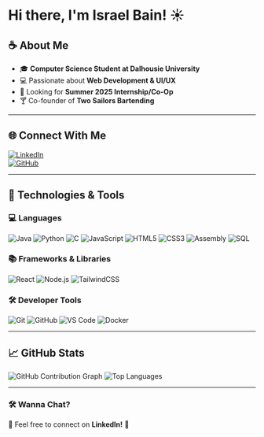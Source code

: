 # Hi there, I'm Israel Bain! ☀  

## ☕️ About Me  
- 🎓 **Computer Science Student at Dalhousie University**  
- 💻 Passionate about **Web Development & UI/UX**
- 🚀 Looking for **Summer 2025 Internship/Co-Op** 
- 🍸 Co-founder of **Two Sailors Bartending**   

---

## 🌐 **Connect With Me**  
[![LinkedIn](https://img.shields.io/badge/LinkedIn-Profile-blue?logo=linkedin)](your-linkedin-url)  
[![GitHub](https://img.shields.io/badge/GitHub-Follow-black?logo=github)](https://github.com/your-username)  

---

## 🚀 **Technologies & Tools**  

### **💻 Languages**  
![Java](https://img.shields.io/badge/Java-ED8B00?style=flat&logo=openjdk&logoColor=white)
![Python](https://img.shields.io/badge/Python-3776AB?style=flat&logo=python&logoColor=white)
![C](https://img.shields.io/badge/C-A8B9CC?style=flat&logo=c&logoColor=white)
![JavaScript](https://img.shields.io/badge/JavaScript-F7DF1E?style=flat&logo=javascript&logoColor=black)
![HTML5](https://img.shields.io/badge/HTML5-E34F26?style=flat&logo=html5&logoColor=white)
![CSS3](https://img.shields.io/badge/CSS3-1572B6?style=flat&logo=css3&logoColor=white)
![Assembly](https://img.shields.io/badge/Assembly-525252?style=flat&logo=assemblyscript&logoColor=white)
![SQL](https://img.shields.io/badge/SQL-336791?style=flat&logo=postgresql&logoColor=white)


### **📚 Frameworks & Libraries**  
![React](https://img.shields.io/badge/React-61DAFB?style=flat&logo=react&logoColor=black)
![Node.js](https://img.shields.io/badge/Node.js-43853D?style=flat&logo=node.js&logoColor=white)
![TailwindCSS](https://img.shields.io/badge/TailwindCSS-06B6D4?style=flat&logo=tailwind-css&logoColor=white)

### **🛠 Developer Tools**  
![Git](https://img.shields.io/badge/Git-F05032?style=flat&logo=git&logoColor=white)
![GitHub](https://img.shields.io/badge/GitHub-181717?style=flat&logo=github&logoColor=white)
![VS Code](https://img.shields.io/badge/VS%20Code-007ACC?style=flat&logo=visual-studio-code&logoColor=white)
![Docker](https://img.shields.io/badge/Docker-2496ED?style=flat&logo=docker&logoColor=white)

---

## 📈 **GitHub Stats**  
![GitHub Contribution Graph](https://github-readme-activity-graph.vercel.app/graph?username=IsraelBain&theme=github-dark)
![Top Languages](https://github-readme-stats.vercel.app/api/top-langs/?username=IsraelBain&layout=compact&theme=dracula)  

---

### **🛠 Wanna Chat?**  
📩 Feel free to connect on **LinkedIn!** 🚀  
